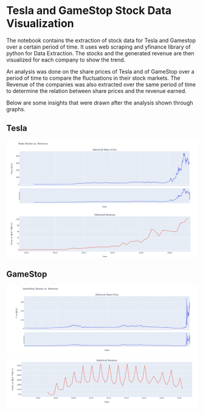 # Tesla and GameStop Stock Data Visualization
The notebook contains the extraction of stock data for Tesla and Gamestop over a certain period of time. It uses web scraping and yfinance library of python for Data Extraction. The stocks and the generated revenue are then visualized for each company to show the trend.

An analysis was done on the share prices of Tesla and of GameStop over a period of time to compare the fluctuations in their stock markets. The Revenue of the companies was also extracted over the same period of time to determine the relation between share prices and the revenue earned.

Below are some insights that were drawn after the analysis shown through graphs.

## Tesla
<img alt='Tesla Share Prices' src='https://github.com/Muhammad-Hassan1000/Tesla-and-GameStop-Stock-Data-Visualization/blob/main/Tesla%20Share%20Price.JPG'>

<img alt='Tesla Revenue' src='https://github.com/Muhammad-Hassan1000/Tesla-and-GameStop-Stock-Data-Visualization/blob/main/Tesla%20Revenue.JPG'>

## GameStop
<img alt='GameStop Share Prices' src='https://github.com/Muhammad-Hassan1000/Tesla-and-GameStop-Stock-Data-Visualization/blob/main/GameStop%20Share%20Price.JPG'>

<img alt='GameStop Revenue' src='https://github.com/Muhammad-Hassan1000/Tesla-and-GameStop-Stock-Data-Visualization/blob/main/GameStop%20Revenue.JPG'>
